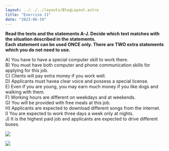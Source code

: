 ```yaml
---
layout: ../../../layouts/BlogLayout.astro
title: "Exercise 11"
date: "2023-06-19"
---
```


**Read the texts and the statements A-J. Decide which text matches with the situation described in the statements.  
Each statement can be used ONCE only. There are TWO extra statements which you do not need to use.**

A) You have to have a special computer skill to work there.  
B) You must have both computer and phone communication skills for applying for this job.  
C) Clients will pay extra money if you work well.  
D) Applicants must havea clear voice and possess a special license.  
E) Even if you are young, you may earn much money if you like dogs and walking with them.  
F) Working hours are different on weekdays and at weekends.  
G) You will be provided with free meals at this job.  
H) Applicants are expected to download different songs from the internet.  
I) You are expected to work three days a week only at nights.  
J) It is the highest paid job and applicants are expected to drive different buses.

![](https://xirurgabdukarim.uz/wp-content/uploads/2023/06/11.2.jpg)

![](https://xirurgabdukarim.uz/wp-content/uploads/2023/06/11.1-1.jpg)

